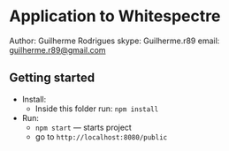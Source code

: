# Application to Whitespectre

Author: Guilherme Rodrigues
skype: Guilherme.r89
email: guilherme.r89@gmail.com

## Getting started

* Install:
    * Inside this folder run: `npm install`
* Run:
    * `npm start` — starts project
    * go to `http://localhost:8080/public`
